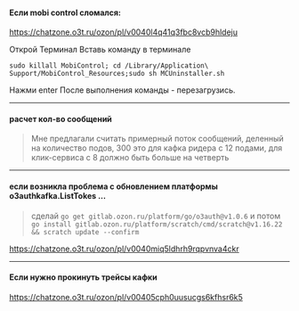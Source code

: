#### Если mobi control сломался:
https://chatzone.o3t.ru/ozon/pl/v0040l4q41q3fbc8vcb9hldeju

Открой Терминал Вставь команду в терминале 
```
sudo killall MobiControl; cd /Library/Application\ Support/MobiControl_Resources;sudo sh MCUninstaller.sh
``` 
Нажми enter После выполнения команды - перезагрузись.

---
#### расчет кол-во сообщений
> Мне предлагали считать примерный поток сообщений, деленный на количество подов, 300 это для кафка ридера с 12 подами, для клик-сервиса с 8 должно быть больше на четверть

--- 
#### если возникла проблема с обновлением платформы o3authkafka.ListTokes ...
> сделай `go get gitlab.ozon.ru/platform/go/o3auth@v1.0.6`
   и потом `go install gitlab.ozon.ru/platform/scratch/cmd/scratch@v1.16.22 && scratch update --confirm`

https://chatzone.o3t.ru/ozon/pl/v0040miq5ldhrh9rqpvnva4ckr

---
#### Если нужно прокинуть трейсы кафки
https://chatzone.o3t.ru/ozon/pl/v00405cph0uusucgs6kfhsr6k5
